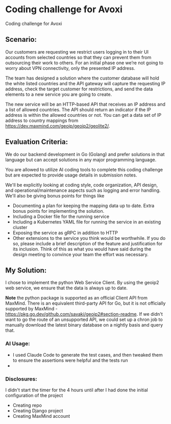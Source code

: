 # Coding challenge for Avoxi
Coding challenge for Avoxi

## Scenario:
Our customers are requesting we restrict users logging in to their UI accounts from selected countries so that they can prevent them from outsourcing their work to others.  For an initial phase one we’re not going to worry about VPN connectivity, only the presented IP address.

The team has designed a solution where the customer database will hold the white listed countries and the API gateway will capture the requesting IP address, check the target customer for restrictions, and send the data elements to a new service you are going to create.  

The new service will be an HTTP-based API that receives an IP address and a list of allowed countries.  The API should return an indicator if the IP address is within the allowed countries or not.  You can get a data set of IP address to country mappings from https://dev.maxmind.com/geoip/geoip2/geolite2/.

## Evaluation Criteria:
We do our backend development in Go (Golang) and prefer solutions in that language but can accept solutions in any major programming language.

You are allowed to utilize AI coding tools to complete this coding challenge but are expected to provide usage details in submission notes.

We'll be explicitly looking at coding style, code organization, API design, and operational/maintenance aspects such as logging and error handling.  We'll also be giving bonus points for things like
* Documenting a plan for keeping the mapping data up to date.  Extra bonus points for implementing the solution.
* Including a Docker file for the running service
* Including a Kubernetes YAML file for running the service in an existing cluster
* Exposing the service as gRPC in addition to HTTP
* Other extensions to the service you think would be worthwhile.  If you do so, please include a brief description of the feature and justification for its inclusion.  Think of this as what you would have said during the design meeting to convince your team the effort was necessary.

## My Solution:
I chose to implement the python Web Service Client. By using the geoip2 web service, we ensure that the data is always up to date.

**Note** the python package is supported as an official Client API from MaxMind.
There is an equivalent third-party API for Go, but it is not officially supported by MaxMind - https://pkg.go.dev/github.com/savaki/geoip2#section-readme.
If we didn't want to go the route of an unsupported API, we could set up a chron job to manually download the latest binary database on a nightly basis and query that.

### AI Usage:
* I used Claude Code to generate the test cases, and then tweaked them to ensure the assertions were helpful and the tests run
* 

### Disclosures: 
I didn't start the timer for the 4 hours until after I had done the initial configuration of the project
* Creating repo
* Creating Django project
* Creating MaxMind account